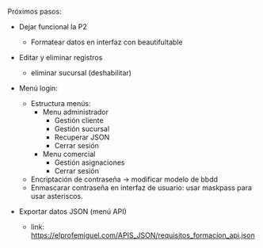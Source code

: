 Próximos pasos:

- Dejar funcional la P2
	- Formatear datos en interfaz con beautifultable

- Editar y eliminar registros
	- eliminar sucursal (deshabilitar)

- Menú login: 
	- Estructura menús:
		- Menu administrador
			- Gestión cliente
			- Gestión sucursal
			- Recuperar JSON
			- Cerrar sesión
		- Menu comercial
			- Gestión asignaciones
			- Cerrar sesión
	- Encriptación de contraseña -> modificar modelo de bbdd
	- Enmascarar contraseña en interfaz de usuario: usar maskpass para usar asteriscos.


- Exportar datos JSON (menú API)
	- link: https://elprofemiguel.com/APIS_JSON/requisitos_formacion_api.json

